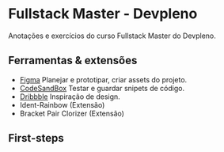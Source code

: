 # Fullstack Master - Devpleno
Anotações e exercícios do curso Fullstack Master do Devpleno.

## Ferramentas & extensões
- [Figma](https://www.figma.com) Planejar e prototipar, criar assets do projeto.
- [CodeSandBox](https://codesandbox.io) 
Testar e guardar snipets de código.
- [Dribbble](https://dribbble.com) Inspiração de design.
- Ident-Rainbow (Extensão)
- Bracket Pair Clorizer (Extensão)

## First-steps
